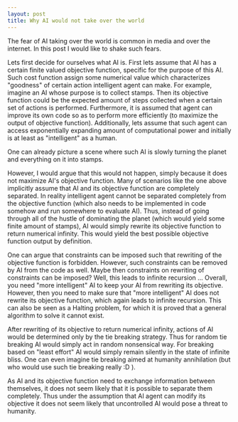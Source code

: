 ```yaml
---
layout: post
title: Why AI would not take over the world
---
```


The fear of AI taking over the world is common in media and over the internet.
In this post I would like to shake such fears. 

Lets first decide for ourselves what AI is. First lets assume that AI has a certain finite valued objective function, specific for the purpose of this AI. Such cost function assign some numerical value which characterizes "goodness" of certain action intelligent agent can make.
For example, imagine an AI whose purpose is to collect stamps. Then its objective function could be the expected amount of steps collected when a certain set of actions is performed.
Furthermore, it is assumed that agent can improve its own code so as to perform more efficiently (to maximize the output of objective function). Additionally, lets assume that such agent can access exponentially expanding amount of computational power and initially is at least as "intelligent" as a human. 

One can already picture a scene where such AI is slowly turning the planet and everything on it into stamps.

However, I would argue that this would not happen, simply because it does not maximize AI's objective function. Many of scenarios like the one above implicitly assume that AI and its objective function are completely separated. In reality intelligent agent cannot be separated completely from the objective function (which also needs to be implemented in code somehow and run somewhere to evaluate AI). Thus, instead of going through all of the hustle of dominating the planet (which would yield some finite amount of stamps), AI would simply rewrite its objective function to return numerical infinity. This would yield the best possible objective function output by definition.

One can argue that constraints can be imposed such that rewriting of the objective function is forbidden. However, such constraints can be removed  by AI from the code as well. Maybe then constraints on rewriting of constraints can be imposed? Well, this leads to infinite recursion ... Overall, you need "more intelligent" AI to keep your AI from rewriting its objective. However, then you need to make sure that "more intelligent" AI does not rewrite its objective function, which again leads to infinite recursion. This can also be seen as a Halting problem, for which it is proved that a general algorithm to solve it cannot exist. 

After rewriting of its objective to return numerical infinity, actions of AI would be determined only by the tie breaking strategy. Thus for random tie breaking AI would simply act in random nonsensical way. For breaking based on "least effort" AI would simply remain silently in the state of infinite bliss. One can even imagine tie breaking aimed at humanity annihilation (but who would use such tie breaking really :D ). 

As AI and its objective function need to exchange information between themselves, it does not seem likely that it is possible to separate them completely. Thus under the assumption that AI agent can modify its objective it does not seem likely that uncontrolled AI would pose a threat to humanity. 
